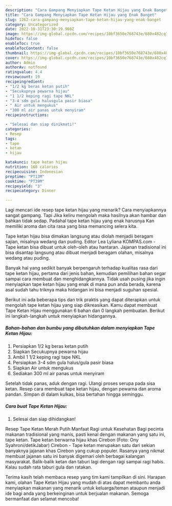 ```yaml
---
description: "Cara Gampang Menyiapkan Tape Ketan Hijau yang Enak Banget"
title: "Cara Gampang Menyiapkan Tape Ketan Hijau yang Enak Banget"
slug: 1262-cara-gampang-menyiapkan-tape-ketan-hijau-yang-enak-banget
category: Uncategorized
date: 2022-10-31T23:30:19.908Z
image: https://img-global.cpcdn.com/recipes/10bf3650e768743e/680x482cq70/tape-ketan-hijau-foto-resep-utama.jpg
hideToc: false
enableToc: true
enableTocContent: false
thumbnail: https://img-global.cpcdn.com/recipes/10bf3650e768743e/680x482cq70/tape-ketan-hijau-foto-resep-utama.jpg
cover: https://img-global.cpcdn.com/recipes/10bf3650e768743e/680x482cq70/tape-ketan-hijau-foto-resep-utama.jpg
author: Admin
authorAv: notfound
ratingvalue: 4.4
reviewcount: 19
recipeingredient:
- "1/2 kg beras ketan putih"
- "Secukupnya pewarna hijau"
- "1 1/2 keping ragi tape NKL"
- "3-4 sdm gula halusgula pasir biasa"
- " Air untuk mengukus"
- "300 ml air panas untuk menyiram"
recipeinstructions:

- "Selesai dan siap dinikmati!"
categories:
- Resep
tags:
- tape
- ketan
- hijau

katakunci: tape ketan hijau 
nutrition: 168 calories
recipecuisine: Indonesian
preptime: "PT13M"
cooktime: "PT39M"
recipeyield: "3"
recipecategory: Dinner

---
```



Lagi mencari ide resep tape ketan hijau yang menarik? Cara menyiapkannya sangat gampang. Tapi Jika keliru mengolah maka hasilnya akan hambar dan bahkan tidak sedap. Padahal tape ketan hijau yang enak harusnya Kan memiliki aroma dan cita rasa yang bisa memancing selera kita.


Tape ketan hijau bisa dimakan langsung atau diolah menjadii beragam sajian, misalnya wedang dan puding. Editor Lea Lyliana KOMPAS.com - Tape ketan bisa dibuat untuk oleh-oleh atau hantaran. Jajanan tradisional ini bisa disantap langsung atau dibuat menjadi beragam olahan, misalnya wedang atau puding.

Banyak hal yang sedikit banyak berpengaruh terhadap kualitas rasa dari tape ketan hijau, pertama dari jenis bahan, kemudian pemilihan bahan segar sampai cara membuat dan menghidangkannya. Tidak usah pusing jika ingin menyiapkan tape ketan hijau yang enak di mana pun anda berada, karena asal sudah tahu triknya maka hidangan ini bisa menjadi suguhan spesial.


Berikut ini ada beberapa tips dan trik praktis yang dapat diterapkan untuk mengolah tape ketan hijau yang siap dikreasikan. Kamu dapat membuat Tape Ketan Hijau menggunakan 6 bahan dan 0 langkah pembuatan. Berikut ini langkah-langkah untuk menyiapkan hidangannya.

<!--inarticleads1-->

##### Bahan-bahan dan bumbu yang dibutuhkan dalam menyiapkan Tape Ketan Hijau:

1. Persiapkan 1/2 kg beras ketan putih
1. Siapkan Secukupnya pewarna hijau
1. Ambil 1 1/2 keping ragi tape NKL
1. Persiapkan 3-4 sdm gula halus/gula pasir biasa
1. Siapkan  Air untuk mengukus
1. Sediakan 300 ml air panas untuk menyiram


Setelah tidak panas, aduk dengan ragi. Ulangi proses serupa pada sisa ketan. Resep cara membuat tape ketan hijau, dengan pewarna dan aroma pandan. Simpan di dalam kulkas, bisa bertahan hingga seminggu. 

<!--inarticleads2-->

##### Cara buat Tape Ketan Hijau:


1. Selesai dan siap dihidangkan!

Resep Tape Ketan Merah Putih Manfaat Ragi untuk Kesehatan Bagi pecinta makanan tradisional yang manis, pasti kenal dengan makanan yang satu ini, tape ketan. Tape ketan berwarna hijau khas Cirebon (Foto: Ony Syahroni/detikJabar) Cirebon - Tape ketan merupakan satu dari sekian banyaknya jajanan khas Cirebon yang cukup populer. Rasanya yang nikmat membuat jajanan satu ini banyak digemari oleh berbagai kalangan masyarakat. Balik-balik ketan dan taburi lagi dengan ragi sampai ragi habis. Kalau sudah rata taburi gula dan ratakan. 

Terima kasih telah membaca resep yang tim kami tampilkan di sini. Harapan kami, olahan Tape Ketan Hijau yang mudah di atas dapat membantu anda menyiapkan makanan yang menarik untuk keluarga/teman ataupun menjadi ide bagi anda yang berkeinginan untuk berjualan makanan. Semoga bermanfaat dan selamat mencoba!
